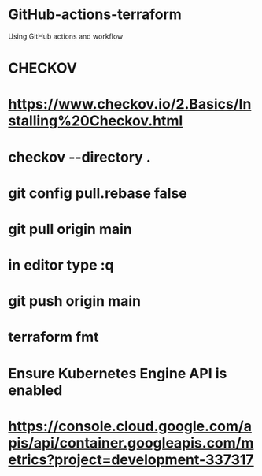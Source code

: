 # GitHub-actions-terraform
Using GitHub actions and workflow

# CHECKOV
# https://www.checkov.io/2.Basics/Installing%20Checkov.html
# checkov --directory .


# git config pull.rebase false
# git pull origin main
# in editor type :q
# git push origin main


# terraform fmt
# Ensure Kubernetes Engine API is enabled
# https://console.cloud.google.com/apis/api/container.googleapis.com/metrics?project=development-337317
